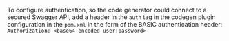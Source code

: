 To configure authentication, so the code generator could connect to a secured Swagger API, add a header in the `auth` tag in the codegen plugin configuration in the `pom.xml` in the form of the BASIC authentication header:
`Authorization: <base64 encoded user:password>`